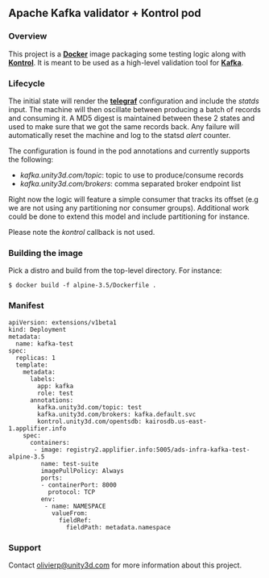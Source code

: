 ## Apache Kafka validator + Kontrol pod

### Overview

This project is a [**Docker**](https://www.docker.com) image packaging
some testing logic along with [**Kontrol**](https://github.com/UnityTech/ads-infra-kontrol).
It is meant to be used as a high-level validation tool for [**Kafka**](https://kafka.apache.org/).

### Lifecycle

The initial state will render the [**telegraf**](https://github.com/influxdata/telegraf)
configuration and include the *statds* input. The machine will then oscillate between
producing a batch of records and consuming it. A MD5 digest is maintained between these
2 states and used to make sure that we got the same records back. Any failure will
automatically reset the machine and log to the statsd *alert* counter.

The configuration is found in the pod annotations and currently supports the following:

- *kafka.unity3d.com/topic*: topic to use to produce/consume records
- *kafka.unity3d.com/brokers*: comma separated broker endpoint list

Right now the logic will feature a simple consumer that tracks its offset (e.g we are not
using any partitioning nor consumer groups). Additional work could be done to extend this
model and include partitioning for instance.

Please note the *kontrol* callback is not used.

### Building the image

Pick a distro and build from the top-level directory. For instance:

```
$ docker build -f alpine-3.5/Dockerfile .
```

### Manifest

```
apiVersion: extensions/v1beta1
kind: Deployment
metadata:
  name: kafka-test
spec:
  replicas: 1
  template:
    metadata:
      labels:
        app: kafka
        role: test
      annotations:
        kafka.unity3d.com/topic: test
        kafka.unity3d.com/brokers: kafka.default.svc
        kontrol.unity3d.com/opentsdb: kairosdb.us-east-1.applifier.info
    spec:
      containers:
       - image: registry2.applifier.info:5005/ads-infra-kafka-test-alpine-3.5
         name: test-suite
         imagePullPolicy: Always
         ports:
         - containerPort: 8000
           protocol: TCP
         env:
          - name: NAMESPACE
            valueFrom:
              fieldRef:
                fieldPath: metadata.namespace
```

### Support

Contact olivierp@unity3d.com for more information about this project.